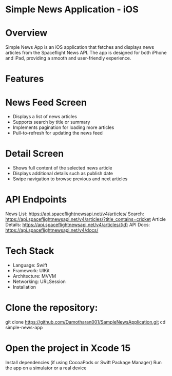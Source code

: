 # Simple News Application - iOS

# Overview

Simple News App is an iOS application that fetches and displays news articles from the Spaceflight News API. The app is designed for both iPhone and iPad, providing a smooth and user-friendly experience.

# Features

# News Feed Screen

- Displays a list of news articles
- Supports search by title or summary
- Implements pagination for loading more articles
- Pull-to-refresh for updating the news feed

# Detail Screen

- Shows full content of the selected news article
- Displays additional details such as publish date
- Swipe navigation to browse previous and next articles

# API Endpoints

News List: https://api.spaceflightnewsapi.net/v4/articles/
Search: https://api.spaceflightnewsapi.net/v4/articles/?title_contains=cricket
Article Details: https://api.spaceflightnewsapi.net/v4/articles/{id}
API Docs: https://api.spaceflightnewsapi.net/v4/docs/

# Tech Stack

- Language: Swift
- Framework: UIKit
- Architecture: MVVM
- Networking: URLSession
- Installation

# Clone the repository:

git clone https://github.com/Damotharan001/SampleNewsApplication.git
cd simple-news-app

# Open the project in Xcode 15

Install dependencies (if using CocoaPods or Swift Package Manager)
Run the app on a simulator or a real device
